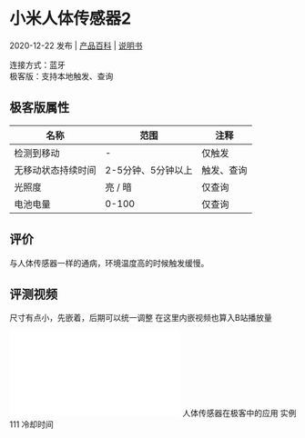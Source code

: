 ---
---

# 小米人体传感器2

2020-12-22 发布 | [产品百科](https://home.mi.com/webapp/content/baike/product/index.html?model=lumi.motion.bmgl01#/) | [说明书](https://home.mi.com/views/introduction.html?region=cn&pdid=2701&model=lumi.motion.bmgl01)

连接方式：蓝牙  
极客版：支持本地触发、查询

## 极客版属性

| 名称        | 范围          | 注释    |
|-----------|-------------|-------|
| 检测到移动     | -           | 仅触发   |
| 无移动状态持续时间 | 2-5分钟、5分钟以上 | 触发、查询 |
| 光照度       | 亮 / 暗       | 仅查询   |
| 电池电量      | 0-100       | 仅查询   |

## 评价
与人体传感器一样的通病，环境温度高的时候触发缓慢。

## 评测视频
尺寸有点小，先嵌着，后期可以统一调整
在这里内嵌视频也算入B站播放量
<iframe src="//player.bilibili.com/player.html?aid=714507298&bvid=BV1eX4y1V7xJ&cid=306769763&page=1" scrolling="no" border="0" frameborder="no" framespacing="0" allowfullscreen="true"> </iframe>
人体传感器在极客中的应用
实例
111
冷却时间
